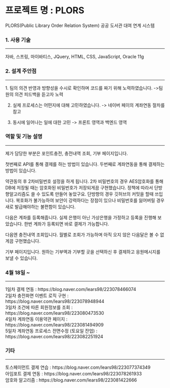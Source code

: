 # 프로젝트 명 : PLORS
PLORS(Public Library Order Relation System)
공공 도서관 대여 연계 시스템

### 1. 사용 기술
<hr/>
자바, 스프링, 마이바티스, JQuery, HTML, CSS, JavaScript, Oracle 11g

### 2. 설계 주안점
<hr/>
<p>
  1. 팀의 의견 반영과 방향성을 수시로 확인하며 코드를 짜기 위해 노력하였습니다.
  ->팀원의 의견 피드백을 듣고자 노력

  2. 실제 프로세스는 어떤지에 대해 고민하였습니다.
  -> 네이버 페이의 계좌연동 절차를 참고

  3. 동시에 일어나는 일에 대한 고민
  -> 프론트 영역과 백엔드 영역
</p>

### 역할 및 기능 설명
<hr/>
<p>
제가 담당한 부분은 포인트충전, 충전내역 조회, 기부 페이지입니다.

첫번째로 API를 통해 결제를 하는 방법이 있습니다.
두번째로 계좌연동을 통해 결제하는 방법이 있습니다.

약관동의 후 2차비밀번호 설정을 하게 됩니다.
2차 비밀번호의 경우 AES암호화를 통해 DB에 저장될 때는 암호화된 비밀번호가 저장되게끔 구현했습니다.
정책에 따라서 단방향알고리즘도 쓸 수 있도록 만들어 놓았구요.
단방향의 경우 깃허브의 커밋을 할때 쓰입니다. 복호화가 불가능하여 
보안이 강력하다는 장점이 있으나 비밀번호를 잃어버릴 경우 새로 발급해야하는
불편함이 있습니다.

다음은 계좌를 등록해줍니다.
실제 은행이 아닌 가상은행을 가정하고 등록을 진행해 보았습니다.
한번 계좌가 등록되면 바로 결제가 가능합니다.

다음엔 충전내역 조회입니다.
월별로 조회가 가능하며 아직 오지 않은 다음달은 볼 수 없게끔 구현했습니다.

기부 페이지입니다.
원하는 기부액과 기부할 곳을 선택하신 후 결제하고 응원메시지를 보낼 수 있습니다.
  

</p>





### 4월 18일 ~ 
<hr/>
1일차 결제 연동 : https://blog.naver.com/lears98/223078466074<br>
2일차 충전화면 이벤트 로직 구현 : https://blog.naver.com/lears98/223078948944<br>
3일차 조건에 따른 회원정보를 조회 : https://blog.naver.com/lears98/223080473530<br>
4일차 계좌연동 이용약관 페이지 : https://blog.naver.com/lears98/223081494909<br>
5일차 계좌연동 프로세스 전면수정 (토요일 잔업)  : https://blog.naver.com/lears98/223082251924<br>

### 기타
<hr/>
토스페이먼트 결제 연습 : https://blog.naver.com/lears98/223077374349<br>
아임포트 결제 연동 : https://blog.naver.com/lears98/223078261933<br>
암호와 알고리즘 : https://blog.naver.com/lears98/223081422666
